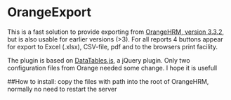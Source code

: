 # OrangeExport
This is a fast solution to provide  exporting from [OrangeHRM, version 3.3.2](http://www.orangehrm.com/), but is also usable for earlier versions (>3).
For all reports  4 buttons appear for export to Excel (.xlsx), CSV-file, pdf and to the browsers print facility.

The plugin is based on [DataTables.js](https://www.datatables.net/), a jQuery plugin. Only two configuration files from Orange needed some change. 
I hope it is usefull

##How to install:
copy the files with path into the root of OrangeHRM, normally no need to restart the server
